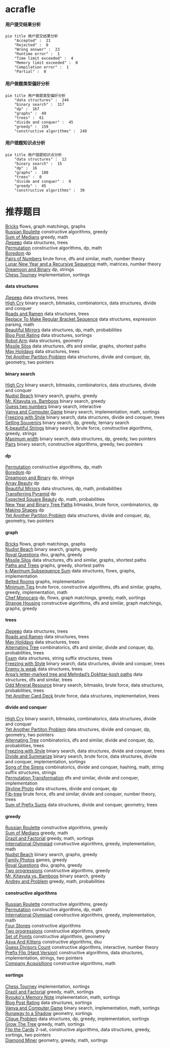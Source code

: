 # acrafle
<!-- tabs:start -->
#### **用户提交结果分析**

```mermaid
pie title 用户提交结果分析
    "Accepted" :  21
    "Rejected" :  0
    "Wrong answer" :  23
    "Runtime error" :  1
    "Time limit exceeded" :  4
    "Memory limit exceeded" :  0
    "Compilation error" :  1
    "Partial" :  0
```
#### **用户做题类型偏好分析**

```mermaid
pie title 用户做题类型偏好分析
    "data structures" :  244
    "binary search" :  317
    "dp" :  167
    "graphs" :  49
    "trees" :  61
    "divide and conquer" :  45
    "greedy" :  159
    "constructive algorithms" :  248
```
#### **用户错题知识点分析**

```mermaid
pie title 用户错题知识点分析
    "data structures" :  12
    "binary search" :  15
    "dp" :  16
    "graphs" :  100
    "trees" :  0
    "divide and conquer" :  0
    "greedy" :  45
    "constructive algorithms" :  30
```
<!-- tabs:end -->
# 推荐题目
[Bricks](http://codeforces.com/problemset/problem/1404/E)		flows,
                        graph matchings,
                        graphs		  
[Russian Roulette](http://codeforces.com/problemset/problem/103/C)		constructive algorithms,
                        greedy		  
[Sum of Medians](http://codeforces.com/problemset/problem/1440/B)		greedy,
                        math		  
[Дерево](http://codeforces.com/problemset/problem/675/D)		data structures,
                        trees		  
[Permutation](http://codeforces.com/problemset/problem/359/B)		constructive algorithms,
                        dp,
                        math		  
[Boredom](http://codeforces.com/problemset/problem/455/A)		dp		  
[Pairs of Numbers](http://codeforces.com/problemset/problem/134/B)		brute force,
                        dfs and similar,
                        math,
                        number theory		  
[Lunar New Year and a Recursive Sequence](http://codeforces.com/problemset/problem/1106/F)		math,
                        matrices,
                        number theory		  
[Dreamoon and Binary](http://codeforces.com/problemset/problem/477/D)		dp,
                        strings		  
[Chess Tourney](http://codeforces.com/problemset/problem/845/A)		implementation,
                        sortings		  
<!-- tabs:start -->
#### **data structures**
[Дерево](http://codeforces.com/problemset/problem/675/D)		data structures,
                        trees		  
[High Cry](https://codeforces.com/contest/876/problem/F)		binary search,
                        bitmasks,
                        combinatorics,
                        data structures,
                        divide and conquer		  
[Roads and Ramen](http://codeforces.com/problemset/problem/1413/F)		data structures,
                        trees		  
[Replace To Make Regular Bracket Sequence](http://codeforces.com/problemset/problem/612/C)		data structures,
                        expression parsing,
                        math		  
[Beautiful Mirrors](http://codeforces.com/problemset/problem/1265/E)		data structures,
                        dp,
                        math,
                        probabilities		  
[Blog Post Rating](http://codeforces.com/problemset/problem/773/E)		data structures,
                        sortings		  
[Robot Arm](http://codeforces.com/problemset/problem/618/E)		data structures,
                        geometry		  
[Missile Silos](http://codeforces.com/problemset/problem/144/D)		data structures,
                        dfs and similar,
                        graphs,
                        shortest paths		  
[May Holidays](https://codeforces.com/contest/966/problem/E)		data structures,
                        trees		  
[Yet Another Partiton Problem](http://codeforces.com/problemset/problem/1175/G)		data structures,
                        divide and conquer,
                        dp,
                        geometry,
                        two pointers		  
#### **binary search**
[High Cry](https://codeforces.com/contest/876/problem/F)		binary search,
                        bitmasks,
                        combinatorics,
                        data structures,
                        divide and conquer		  
[Nudist Beach](http://codeforces.com/problemset/problem/553/D)		binary search,
                        graphs,
                        greedy		  
[Mr. Kitayuta vs. Bamboos](https://codeforces.com/contest/506/problem/C)		binary search,
                        greedy		  
[Guess two numbers](http://codeforces.com/problemset/problem/1007/C)		binary search,
                        interactive		  
[Vanya and Computer Game](http://codeforces.com/problemset/problem/492/D)		binary search,
                        implementation,
                        math,
                        sortings		  
[Freezing with Style](http://codeforces.com/problemset/problem/150/E)		binary search,
                        data structures,
                        divide and conquer,
                        trees		  
[Selling Souvenirs](http://codeforces.com/problemset/problem/808/E)		binary search,
                        dp,
                        greedy,
                        ternary search		  
[K-beautiful Strings](http://codeforces.com/problemset/problem/1493/C)		binary search,
                        brute force,
                        constructive algorithms,
                        greedy,
                        strings		  
[Maximum width](http://codeforces.com/problemset/problem/1492/C)		binary search,
                        data structures,
                        dp,
                        greedy,
                        two pointers		  
[Pairs](http://codeforces.com/problemset/problem/1463/D)		binary search,
                        constructive algorithms,
                        greedy,
                        two pointers		  
#### **dp**
[Permutation](http://codeforces.com/problemset/problem/359/B)		constructive algorithms,
                        dp,
                        math		  
[Boredom](http://codeforces.com/problemset/problem/455/A)		dp		  
[Dreamoon and Binary](http://codeforces.com/problemset/problem/477/D)		dp,
                        strings		  
[Array Beauty](http://codeforces.com/problemset/problem/1188/C)		dp		  
[Beautiful Mirrors](http://codeforces.com/problemset/problem/1265/E)		data structures,
                        dp,
                        math,
                        probabilities		  
[Transferring Pyramid](http://codeforces.com/problemset/problem/354/D)		dp		  
[Expected Square Beauty](http://codeforces.com/problemset/problem/1187/F)		dp,
                        math,
                        probabilities		  
[New Year and Binary Tree Paths](http://codeforces.com/problemset/problem/750/G)		bitmasks,
                        brute force,
                        combinatorics,
                        dp		  
[Making Shapes](http://codeforces.com/problemset/problem/1290/F)		dp		  
[Yet Another Partiton Problem](http://codeforces.com/problemset/problem/1175/G)		data structures,
                        divide and conquer,
                        dp,
                        geometry,
                        two pointers		  
#### **graph**
[Bricks](http://codeforces.com/problemset/problem/1404/E)		flows,
                        graph matchings,
                        graphs		  
[Nudist Beach](http://codeforces.com/problemset/problem/553/D)		binary search,
                        graphs,
                        greedy		  
[Royal Questions](http://codeforces.com/problemset/problem/875/F)		dsu,
                        graphs,
                        greedy		  
[Missile Silos](http://codeforces.com/problemset/problem/144/D)		data structures,
                        dfs and similar,
                        graphs,
                        shortest paths		  
[Paths and Trees](http://codeforces.com/problemset/problem/545/E)		graphs,
                        greedy,
                        shortest paths		  
[k-Maximum Subsequence Sum](http://codeforces.com/problemset/problem/280/D)		data structures,
                        flows,
                        graphs,
                        implementation		  
[Belted Rooms](http://codeforces.com/problemset/problem/1428/B)		graphs,
                        implementation		  
[Minimum Ties](http://codeforces.com/problemset/problem/1487/C)		brute force,
                        constructive algorithms,
                        dfs and similar,
                        graphs,
                        greedy,
                        implementation,
                        math		  
[Chef Monocarp](http://codeforces.com/problemset/problem/1437/C)		dp,
                        flows,
                        graph matchings,
                        greedy,
                        math,
                        sortings		  
[Strange Housing](http://codeforces.com/problemset/problem/1470/D)		constructive algorithms,
                        dfs and similar,
                        graph matchings,
                        graphs,
                        greedy		  
#### **trees**
[Дерево](http://codeforces.com/problemset/problem/675/D)		data structures,
                        trees		  
[Roads and Ramen](http://codeforces.com/problemset/problem/1413/F)		data structures,
                        trees		  
[May Holidays](https://codeforces.com/contest/966/problem/E)		data structures,
                        trees		  
[Alternating Tree](http://codeforces.com/problemset/problem/960/E)		combinatorics,
                        dfs and similar,
                        divide and conquer,
                        dp,
                        probabilities,
                        trees		  
[Exam](http://codeforces.com/problemset/problem/1482/H)		data structures,
                        string suffix structures,
                        trees		  
[Freezing with Style](http://codeforces.com/problemset/problem/150/E)		binary search,
                        data structures,
                        divide and conquer,
                        trees		  
[Enemy is weak](http://codeforces.com/problemset/problem/61/E)		data structures,
                        trees		  
[Arpa’s letter-marked tree and Mehrdad’s Dokhtar-kosh paths](http://codeforces.com/problemset/problem/741/D)		data structures,
                        dfs and similar,
                        trees		  
[Odd Mineral Resource](http://codeforces.com/problemset/problem/1479/D)		binary search,
                        bitmasks,
                        brute force,
                        data structures,
                        probabilities,
                        trees		  
[Yet Another Card Deck](http://codeforces.com/problemset/problem/1511/C)		brute force,
                        data structures,
                        implementation,
                        trees		  
#### **divide and conquer**
[High Cry](https://codeforces.com/contest/876/problem/F)		binary search,
                        bitmasks,
                        combinatorics,
                        data structures,
                        divide and conquer		  
[Yet Another Partiton Problem](http://codeforces.com/problemset/problem/1175/G)		data structures,
                        divide and conquer,
                        dp,
                        geometry,
                        two pointers		  
[Alternating Tree](http://codeforces.com/problemset/problem/960/E)		combinatorics,
                        dfs and similar,
                        divide and conquer,
                        dp,
                        probabilities,
                        trees		  
[Freezing with Style](http://codeforces.com/problemset/problem/150/E)		binary search,
                        data structures,
                        divide and conquer,
                        trees		  
[Divide and Summarize](http://codeforces.com/problemset/problem/1461/D)		binary search,
                        brute force,
                        data structures,
                        divide and conquer,
                        implementation,
                        sortings		  
[Song of the Sirens](http://codeforces.com/problemset/problem/1466/G)		combinatorics,
                        divide and conquer,
                        hashing,
                        math,
                        string suffix structures,
                        strings		  
[Permutation Transformation](http://codeforces.com/problemset/problem/1490/D)		dfs and similar,
                        divide and conquer,
                        implementation		  
[Skyline Photo](https://codeforces.com/contest/1483/problem/C)		data structures,
                        divide and conquer,
                        dp		  
[Fib-tree](http://codeforces.com/problemset/problem/1491/E)		brute force,
                        dfs and similar,
                        divide and conquer,
                        number theory,
                        trees		  
[Sum of Prefix Sums](http://codeforces.com/problemset/problem/1303/G)		data structures,
                        divide and conquer,
                        geometry,
                        trees		  
#### **greedy**
[Russian Roulette](http://codeforces.com/problemset/problem/103/C)		constructive algorithms,
                        greedy		  
[Sum of Medians](http://codeforces.com/problemset/problem/1440/B)		greedy,
                        math		  
[Drazil and Factorial](https://codeforces.com/contest/516/problem/A)		greedy,
                        math,
                        sortings		  
[International Olympiad](http://codeforces.com/problemset/problem/662/D)		constructive algorithms,
                        greedy,
                        implementation,
                        math		  
[Nudist Beach](http://codeforces.com/problemset/problem/553/D)		binary search,
                        graphs,
                        greedy		  
[Family Photos](http://codeforces.com/problemset/problem/725/F)		games,
                        greedy		  
[Royal Questions](http://codeforces.com/problemset/problem/875/F)		dsu,
                        graphs,
                        greedy		  
[Two progressions](http://codeforces.com/problemset/problem/125/D)		constructive algorithms,
                        greedy		  
[Mr. Kitayuta vs. Bamboos](https://codeforces.com/contest/506/problem/C)		binary search,
                        greedy		  
[Andrey and Problem](http://codeforces.com/problemset/problem/442/B)		greedy,
                        math,
                        probabilities		  
#### **constructive algorithms**
[Russian Roulette](http://codeforces.com/problemset/problem/103/C)		constructive algorithms,
                        greedy		  
[Permutation](http://codeforces.com/problemset/problem/359/B)		constructive algorithms,
                        dp,
                        math		  
[International Olympiad](http://codeforces.com/problemset/problem/662/D)		constructive algorithms,
                        greedy,
                        implementation,
                        math		  
[Four Stones](http://codeforces.com/problemset/problem/1276/E)		constructive algorithms		  
[Two progressions](http://codeforces.com/problemset/problem/125/D)		constructive algorithms,
                        greedy		  
[Set of Points](http://codeforces.com/problemset/problem/277/B)		constructive algorithms,
                        geometry		  
[Asya And Kittens](http://codeforces.com/problemset/problem/1131/F)		constructive algorithms,
                        dsu		  
[Guess Divisors Count](http://codeforces.com/problemset/problem/1355/F)		constructive algorithms,
                        interactive,
                        number theory		  
[Prefix Flip (Hard Version)](https://codeforces.com/contest/1382/problem/C2)		constructive algorithms,
                        data structures,
                        implementation,
                        strings,
                        two pointers		  
[Company Acquisitions](http://codeforces.com/problemset/problem/1025/G)		constructive algorithms,
                        math		  
#### **sortings**
[Chess Tourney](http://codeforces.com/problemset/problem/845/A)		implementation,
                        sortings		  
[Drazil and Factorial](https://codeforces.com/contest/516/problem/A)		greedy,
                        math,
                        sortings		  
[Ryouko's Memory Note](https://codeforces.com/contest/434/problem/A)		implementation,
                        math,
                        sortings		  
[Blog Post Rating](http://codeforces.com/problemset/problem/773/E)		data structures,
                        sortings		  
[Vanya and Computer Game](http://codeforces.com/problemset/problem/492/D)		binary search,
                        implementation,
                        math,
                        sortings		  
[Runaway to a Shadow](http://codeforces.com/problemset/problem/681/E)		geometry,
                        sortings		  
[Clique Problem](http://codeforces.com/problemset/problem/527/D)		data structures,
                        dp,
                        greedy,
                        implementation,
                        sortings		  
[Grow The Tree](http://codeforces.com/problemset/problem/1248/B)		greedy,
                        math,
                        sortings		  
[Flip the Cards](http://codeforces.com/problemset/problem/1503/D)		2-sat,
                        constructive algorithms,
                        data structures,
                        greedy,
                        sortings,
                        two pointers		  
[Diamond Miner](https://codeforces.com/contest/1496/problem/C)		geometry,
                        greedy,
                        math,
                        sortings		  
<!-- tabs:end -->
